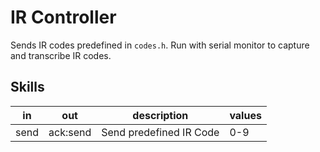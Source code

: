 # IR Controller

Sends IR codes predefined in `codes.h`.
Run with serial monitor to capture and transcribe IR codes.

## Skills

| in   | out      | description             | values |
|------|----------|-------------------------|--------|
| send | ack:send | Send predefined IR Code | 0-9    |
